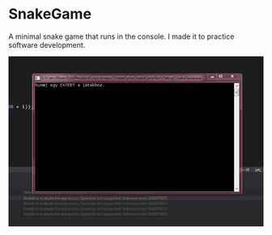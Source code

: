 # SnakeGame
A minimal snake game that runs in the console. I made it to practice software development.


![Game Footage](./Imgs/SnakeGame.gif)
